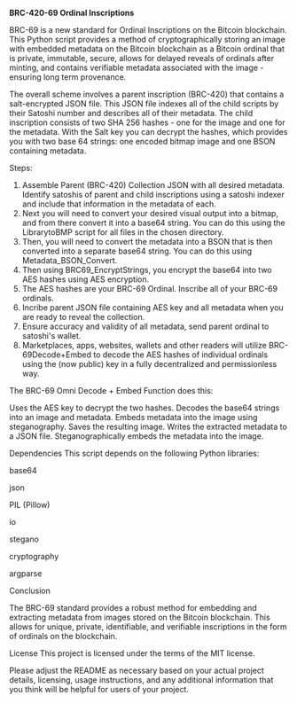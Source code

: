 **BRC-420-69 Ordinal Inscriptions**

BRC-69 is a new standard for Ordinal Inscriptions on the Bitcoin blockchain. This Python script provides a method of cryptographically storing an image with embedded metadata on the Bitcoin blockchain as a Bitcoin ordinal that is private, immutable, secure, allows for delayed reveals of ordinals after minting, and contains verifiable metadata associated with the image  - ensuring long term provenance.

The overall scheme involves a parent inscription (BRC-420) that contains a salt-encrypted JSON file. This JSON file indexes all of the child scripts by their Satoshi number and describes all of their metadata. The child inscription consists of two SHA 256 hashes - one for the image and one for the metadata. With the Salt key you can decrypt the hashes, which provides you with two base 64 strings: one encoded bitmap image and one BSON containing metadata.  

Steps:

1. Assemble Parent (BRC-420) Collection JSON with all desired metadata. Identify satoshis of parent and child inscriptions using a satoshi indexer and include that information in the metadata of each.  
2. Next you will need to convert your desired visual output into a bitmap, and from there convert it into a base64 string. You can do this using the LibrarytoBMP script for all files in the chosen directory. 
3. Then, you will need to convert the metadata into a BSON that is then converted into a separate base64 string.  You can do this using Metadata_BSON_Convert.  
4. Then using BRC69_EncryptStrings, you encrypt the base64 into two AES hashes using AES encryption. 
5. The AES hashes are your BRC-69 Ordinal. Inscribe all of your BRC-69 ordinals. 
6. Incribe parent JSON file containing AES key and all metadata when you are ready to reveal the collection. 
7. Ensure accuracy and validity of all metadata, send parent ordinal to satoshi's wallet. 
8. Marketplaces, apps, websites, wallets and other readers will utilize BRC-69Decode+Embed to decode the AES hashes of individual ordinals using the (now public) key in a fully decentralized and permissionless way. 

The BRC-69 Omni Decode + Embed Function does this:

Uses the AES key to decrypt the two hashes. 
Decodes the base64 strings into an image and metadata.
Embeds metadata into the image using steganography.
Saves the resulting image. 
Writes the extracted metadata to a JSON file. 
Steganographically embeds the metadata into the image. 
  

Dependencies
This script depends on the following Python libraries:

  base64

  json

  PIL (Pillow)

  io

  stegano

  cryptography
  
  argparse


Conclusion

The BRC-69 standard provides a robust method for embedding and extracting metadata from images stored on the Bitcoin blockchain. This allows for unique, private, identifiable, and verifiable inscriptions in the form of ordinals on the blockchain.

License
This project is licensed under the terms of the MIT license.

Please adjust the README as necessary based on your actual project details, licensing, usage instructions, and any additional information that you think will be helpful for users of your project.
